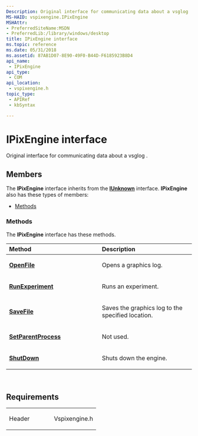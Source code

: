 ```yaml
---
Description: Original interface for communicating data about a vsglog .
MS-HAID: vspixengine.IPixEngine
MSHAttr:
- PreferredSiteName:MSDN
- PreferredLib:/library/windows/desktop
title: IPixEngine interface
ms.topic: reference
ms.date: 05/31/2018
ms.assetid: 87AB1D07-8E90-49F0-B44D-F6185923B8D4
api_name: 
 - IPixEngine
api_type: 
 - COM
api_location: 
 - vspixengine.h
topic_type: 
 - APIRef
 - kbSyntax

---
```


# <span id="vspixengine.ipixengine"></span>IPixEngine interface

Original interface for communicating data about a vsglog .

## Members

The **IPixEngine** interface inherits from the [**IUnknown**](/windows/desktop/api/unknwn/nn-unknwn-iunknown) interface. **IPixEngine** also has these types of members:

-   [Methods](#methods)

### <span id="methods"></span>Methods

The **IPixEngine** interface has these methods.

<table><colgroup><col style="width: 50%" /><col style="width: 50%" /></colgroup><thead><tr class="header"><th style="text-align: left;">Method</th><th style="text-align: left;">Description</th></tr></thead><tbody><tr class="odd"><td style="text-align: left;"><a href="https://docs.microsoft.com/windows/desktop/direct3dtools/ipixengine-openfile-bstr-bstr-inewframescallback-ptr-ifileiocallback-ptr-lcid"><strong>OpenFile</strong></a></td><td style="text-align: left;"><p>Opens a graphics log.</p></td></tr><tr class="even"><td style="text-align: left;"><a href="https://docs.microsoft.com/windows/desktop/direct3dtools/ipixengine-runexperiment-experiment-irunexperimentcallback-ptr-inewframescallback-ptr-ifileiocallback-ptr-dword-experimenttrigger-arr"><strong>RunExperiment</strong></a></td><td style="text-align: left;"><p>Runs an experiment.</p></td></tr><tr class="odd"><td style="text-align: left;"><a href="https://docs.microsoft.com/windows/desktop/direct3dtools/ipixengine-savefile-bstr-ifileiocallback-ptr"><strong>SaveFile</strong></a></td><td style="text-align: left;"><p>Saves the graphics log to the specified location.</p></td></tr><tr class="even"><td style="text-align: left;"><a href="https://docs.microsoft.com/windows/desktop/direct3dtools/ipixengine-setparentprocess-dword"><strong>SetParentProcess</strong></a></td><td style="text-align: left;"><p>Not used.</p></td></tr><tr class="odd"><td style="text-align: left;"><a href="https://docs.microsoft.com/windows/desktop/direct3dtools/ipixengine-shutdown"><strong>ShutDown</strong></a></td><td style="text-align: left;"><p>Shuts down the engine.</p></td></tr></tbody></table>

 

## Requirements

<table><colgroup><col style="width: 50%" /><col style="width: 50%" /></colgroup><tbody><tr class="odd"><td><p>Header</p></td><td>Vspixengine.h</td></tr></tbody></table>

 

 